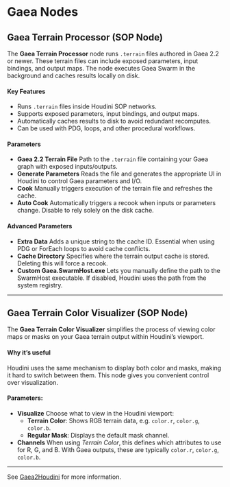 # Gaea Nodes

## Gaea Terrain Processor (SOP Node) <a href="#gaea-terrain-processor-sop-node" id="gaea-terrain-processor-sop-node"></a>

The **Gaea Terrain Processor** node runs `.terrain` files authored in Gaea 2.2 or newer. These terrain files can include exposed parameters, input bindings, and output maps. The node executes Gaea Swarm in the background and caches results locally on disk.

#### **Key Features** <a href="#key-features" id="key-features"></a>

* Runs `.terrain` files inside Houdini SOP networks.
* Supports exposed parameters, input bindings, and output maps.
* Automatically caches results to disk to avoid redundant recomputes.
* Can be used with PDG, loops, and other procedural workflows.

#### **Parameters** <a href="#parameters" id="parameters"></a>

* **Gaea 2.2 Terrain File** Path to the `.terrain` file containing your Gaea graph with exposed inputs/outputs.
* **Generate Parameters** Reads the file and generates the appropriate UI in Houdini to control Gaea parameters and I/O.
* **Cook** Manually triggers execution of the terrain file and refreshes the cache.
* **Auto Cook** Automatically triggers a recook when inputs or parameters change. Disable to rely solely on the disk cache.

#### **Advanced Parameters** <a href="#advanced-parameters" id="advanced-parameters"></a>

* **Extra Data** Adds a unique string to the cache ID. Essential when using PDG or ForEach loops to avoid cache conflicts.
* **Cache Directory** Specifies where the terrain output cache is stored. Deleting this will force a recook.
* **Custom Gaea.SwarmHost.exe** Lets you manually define the path to the SwarmHost executable. If disabled, Houdini uses the path from the system registry.

***

## Gaea Terrain Color Visualizer (SOP Node) <a href="#gaea-terrain-color-visualizer-sop-node" id="gaea-terrain-color-visualizer-sop-node"></a>

The **Gaea Terrain Color Visualizer** simplifies the process of viewing color maps or masks on your Gaea terrain output within Houdini’s viewport.

#### **Why it’s useful** <a href="#why-its-useful" id="why-its-useful"></a>

Houdini uses the same mechanism to display both color and masks, making it hard to switch between them. This node gives you convenient control over visualization.

#### **Parameters:** <a href="#parameters-1" id="parameters-1"></a>

* **Visualize** Choose what to view in the Houdini viewport:
  * **Terrain Color**: Shows RGB terrain data, e.g. `color.r`, `color.g`, `color.b`.
  * **Regular Mask**: Displays the default mask channel.
* **Channels** When using _Terrain Color_, this defines which attributes to use for R, G, and B. With Gaea outputs, these are typically `color.r`, `color.g`, `color.b`.

***

See [Gaea2Houdini](https://app.gitbook.com/s/-MRH8eXs83d5sUGKdsHp/plugins/gaea2houdini "mention") for more information.
